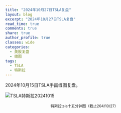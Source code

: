 ```yaml
---
title: "2024年10月27日TSLA复盘"
layout: blog
excerpt: "2024年10月27日TSLA复盘"
read_time: true
comments: true
share: true
author_profile: true
classes: wide
categories:
  - 美股复盘
  - 缠图
tags:
  - TSLA
  - 特斯拉
---
```


2024年10月15日TSLA手画缠图复盘。

![TSLA特斯拉20241015](https://image.olim.cc/2024b/2024-10-27-TSLA-m15-c.jpg)
<small><center>特斯拉tsla十五分钟图（截止204/10/27）</center></small>　

